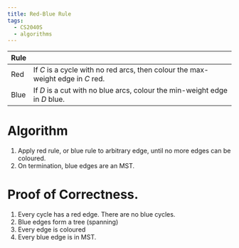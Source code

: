 ```yaml
---
title: Red-Blue Rule
tags:
  - CS2040S
  - algorithms
---
```


| Rule |                                                                                 |
| ---- | ------------------------------------------------------------------------------- |
| Red  | If $C$ is a cycle with no red arcs, then colour the max-weight edge in $C$ red. |
| Blue | If $D$ is a cut with no blue arcs, colour the min-weight edge in $D$ blue.      |
# Algorithm
1. Apply red rule, or blue rule to arbitrary edge, until no more edges can be coloured.
2. On termination, blue edges are an MST.

# Proof of Correctness.
1. Every cycle has a red edge. There are no blue cycles.
2. Blue edges form a tree (spanning)
3. Every edge is coloured
4. Every blue edge is in MST.
